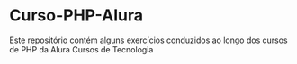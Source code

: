 # Curso-PHP-Alura
Este repositório contém alguns exercícios conduzidos ao longo dos cursos de PHP da Alura Cursos de Tecnologia

